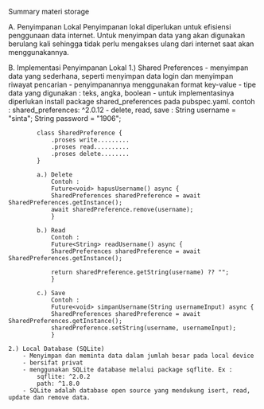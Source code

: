 Summary materi storage 

A. Penyimpanan Lokal
    Penyimpanan lokal diperlukan untuk efisiensi penggunaan data internet. Untuk menyimpan data yang akan digunakan berulang kali sehingga tidak perlu mengakses ulang dari internet saat akan menggunakannya.

B. Implementasi Penyimpanan Lokal 
    1.) Shared Preferences
        - menyimpan data yang sederhana, seperti menyimpan data login dan menyimpan riwayat pencarian
        - penyimpanannya menggunakan format key-value
        - tipe data yang digunakan : teks, angka, boolean
        - untuk implementasinya diperlukan install package shared_preferences pada pubspec.yaml. contoh :
        shared_preferences: ^2.0.12
        - delete, read, save : 
            String username = "sinta";
            String password = "1906";

            class SharedPreference {
                .proses write.........
                .proses read..........
                .proses delete........
            }

            a.) Delete
                Contoh :
                Future<void> hapusUsername() async {
                SharedPreferences sharedPreference = await SharedPreferences.getInstance();
                await sharedPreference.remove(username);
                }

            b.) Read
                Contoh : 
                Future<String> readUsername() async {
                SharedPreferences sharedPreference = await SharedPreferences.getInstance();

                return sharedPreference.getString(username) ?? "";
                }

            c.) Save
                Contoh :
                Future<void> simpanUsername(String usernameInput) async {
                SharedPreferences sharedPreference = await SharedPreferences.getInstance();
                sharedPreference.setString(username, usernameInput);
                }

    2.) Local Database (SQLite)
        - Menyimpan dan meminta data dalam jumlah besar pada local device
        - bersifat privat
        - menggunakan SQLite database melalui package sqflite. Ex : 
            sqflite: ^2.0.2
            path: ^1.8.0
        - SQLite adalah database open source yang mendukung isert, read, update dan remove data.